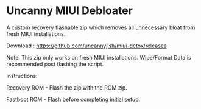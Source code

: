 # Uncanny MIUI Debloater

A custom recovery flashable zip which removes all unnecessary bloat from fresh MIUI installations.

Download : https://github.com/uncannyjish/miui-detox/releases


Note: This zip only works on fresh MIUI installations. Wipe/Format Data is recommended post flashing the script.

Instructions:

Recovery ROM - Flash the zip with the ROM zip.

Fastboot ROM - Flash before completing initial setup.

